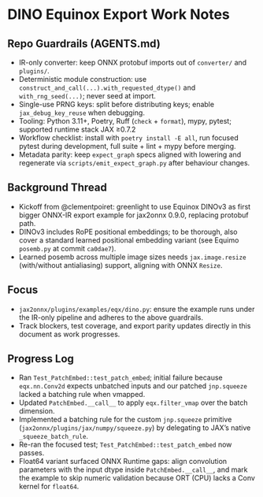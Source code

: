 # DINO Equinox Export Work Notes

## Repo Guardrails (AGENTS.md)
- IR-only converter: keep ONNX protobuf imports out of `converter/` and `plugins/`.
- Deterministic module construction: use `construct_and_call(...).with_requested_dtype()` and `with_rng_seed(...)`; never seed at import.
- Single-use PRNG keys: split before distributing keys; enable `jax_debug_key_reuse` when debugging.
- Tooling: Python 3.11+, Poetry, Ruff (`check` + `format`), mypy, pytest; supported runtime stack JAX ≥0.7.2
- Workflow checklist: install with `poetry install -E all`, run focused pytest during development, full suite + lint + mypy before merging.
- Metadata parity: keep `expect_graph` specs aligned with lowering and regenerate via `scripts/emit_expect_graph.py` after behaviour changes.

## Background Thread
- Kickoff from @clementpoiret: greenlight to use Equinox DINOv3 as first bigger ONNX-IR export example for jax2onnx 0.9.0, replacing protobuf path.
- DINOv3 includes RoPE positional embeddings; to be thorough, also cover a standard learned positional embedding variant (see Equimo `posemb.py` at commit `ca0dae7`).
- Learned posemb across multiple image sizes needs `jax.image.resize` (with/without antialiasing) support, aligning with ONNX `Resize`.

## Focus
- `jax2onnx/plugins/examples/eqx/dino.py`: ensure the example runs under the IR-only pipeline and adheres to the above guardrails.
- Track blockers, test coverage, and export parity updates directly in this document as work progresses.

## Progress Log
- Ran `Test_PatchEmbed::test_patch_embed`; initial failure because `eqx.nn.Conv2d` expects unbatched inputs and our patched `jnp.squeeze` lacked a batching rule when vmapped.
- Updated `PatchEmbed.__call__` to apply `eqx.filter_vmap` over the batch dimension.
- Implemented a batching rule for the custom `jnp.squeeze` primitive (`jax2onnx/plugins/jax/numpy/squeeze.py`) by delegating to JAX’s native `_squeeze_batch_rule`.
- Re-ran the focused test; `Test_PatchEmbed::test_patch_embed` now passes.
- Float64 variant surfaced ONNX Runtime gaps: align convolution parameters with the input dtype inside `PatchEmbed.__call__`, and mark the example to skip numeric validation because ORT (CPU) lacks a Conv kernel for `float64`.
